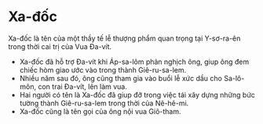 # Xa-đốc

Xa-đốc là tên của một thầy tế lễ thượng phẩm quan trọng tại Y-sơ-ra-ên trong thời cai trị của Vua Đa-vít.
- Xa-đốc đã hỗ trợ Đa-vít khi Áp-sa-lôm phản nghịch ông, giup ông đem chiếc hòm giao ước vào trong thành Giê-ru-sa-lem. 
- Nhiều năm sau đó, ông cũng tham gia vào buổi lễ xức dầu cho Sa-lô-môn, con trai Đa-vít, lên làm vua. 
- Hai người có tên là Xa-đốc đã giup đỡ trong việc tái xây dựng những bức tường thành Giê-ru-sa-lem trong thời của Nê-hê-mi. 
- Xa-đốc cũng là tên gọi của ông nội vua Giô-tham.

